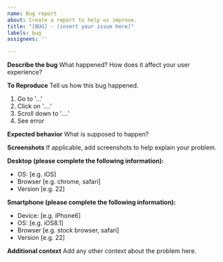 ```yaml
---
name: Bug report
about: Create a report to help us improve.
title: "[BUG] - (insert your issue here)"
labels: bug
assignees: ''

---
```


**Describe the bug**
What happened? How does it affect your user experience?

**To Reproduce**
Tell us how this bug happened. 
1. Go to '...'
2. Click on '....'
3. Scroll down to '....'
4. See error

**Expected behavior**
What is supposed to happen?

**Screenshots**
If applicable, add screenshots to help explain your problem.

**Desktop (please complete the following information):**
 - OS: [e.g. iOS]
 - Browser [e.g. chrome, safari]
 - Version [e.g. 22]

**Smartphone (please complete the following information):**
 - Device: [e.g. iPhone6]
 - OS: [e.g. iOS8.1]
 - Browser [e.g. stock browser, safari]
 - Version [e.g. 22]

**Additional context**
Add any other context about the problem here.
